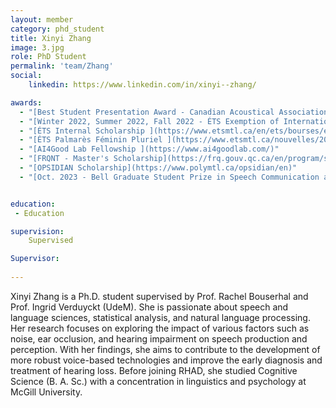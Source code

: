```yaml
---
layout: member
category: phd_student
title: Xinyi Zhang
image: 3.jpg
role: PhD Student
permalink: 'team/Zhang'
social:
    linkedin: https://www.linkedin.com/in/xinyi--zhang/

awards:
  - "[Best Student Presentation Award - Canadian Acoustical Association (CAA)](https://caa-aca.ca/awards/student-presentation-award/)"
  - "[Winter 2022, Summer 2022, Fall 2022 - ÉTS Exemption of International Student Tuition Fees ](https://www.etsmtl.ca/en/ets/bourses/exemptions-from-additional-tuition-fees)"
  - "[ÉTS Internal Scholarship ](https://www.etsmtl.ca/en/ets/bourses/ets-internal)"
  - "[ÉTS Palmarès Féminin Pluriel ](https://www.etsmtl.ca/nouvelles/2022/palmares-fp-2022)"
  - "[AI4Good Lab Fellowship ](https://www.ai4goodlab.com/)"
  - "[FRQNT - Master's Scholarship](https://frq.gouv.qc.ca/en/program/scholarships-2nd-and-3rd-cycle-2022-2023/)"
  - "[OPSIDIAN Scholarship](https://www.polymtl.ca/opsidian/en)"
  - "[Oct. 2023 - Bell Graduate Student Prize in Speech Communication and Hearing - CAA](https://caa-aca.ca/awards/alexander-graham-bell-student-prize-in-speech-communication-and-hearing/)"


education:
 - Education

supervision:
    Supervised

Supervisor:
    
---
```


Xinyi Zhang is a Ph.D. student supervised by Prof. Rachel Bouserhal and Prof. Ingrid Verduyckt (UdeM). She is passionate about speech and language sciences, statistical analysis, and natural language processing. Her research focuses on exploring the impact of various factors such as noise, ear occlusion, and hearing impairment on speech production and perception. With her findings, she aims to contribute to the development of more robust voice-based technologies and improve the early diagnosis and treatment of hearing loss. Before joining RHAD, she studied Cognitive Science (B. A. Sc.) with a concentration in linguistics and psychology at McGill University.
